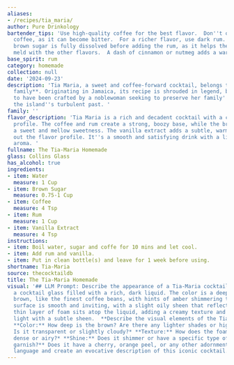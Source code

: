 ```yaml
---
aliases:
- /recipes/tia_maria/
author: Pure Drinkology
bartender_tips: 'Use high-quality coffee for the best flavor.  Don''t over-steep the
  coffee, as it can become bitter.  For a richer flavor, use dark rum.  Ensure the
  brown sugar is fully dissolved before adding the rum, as it helps the sweetness
  meld with the other flavors.  A dash of cinnamon or nutmeg adds a warm complexity. '
base_spirit: rum
category: homemade
collection: null
date: '2024-09-23'
description: 'Tia Maria, a sweet and coffee-forward cocktail, belongs to the **liqueur
  family**. Originating in Jamaica, its recipe is shrouded in legend, but it is believed
  to have been crafted by a noblewoman seeking to preserve her family''s wealth during
  the island''s turbulent past. '
family: ''
flavor_description: 'Tia Maria is a rich and decadent cocktail with a complex flavor
  profile. The coffee and rum create a strong, boozy base, while the brown sugar adds
  a sweet and mellow sweetness. The vanilla extract adds a subtle, warm note, rounding
  out the flavor profile. It''s a smooth and satisfying drink with a lingering coffee
  aroma. '
fullname: The Tia-Maria Homemade
glass: Collins Glass
has_alcohol: true
ingredients:
- item: Water
  measure: 1 Cup
- item: Brown Sugar
  measure: 0.75-1 Cup
- item: Coffee
  measure: 4 Tsp
- item: Rum
  measure: 1 Cup
- item: Vanilla Extract
  measure: 4 Tsp
instructions:
- item: Boil water, sugar and coffe for 10 mins and let cool.
- item: Add rum and vanilla.
- item: Put in clean bottle(s) and leave for 1 week before using.
shortname: Tia-Maria
source: thecocktaildb
title: The Tia-Maria Homemade
visual: '## LLM Prompt: Describe the appearance of a Tia-Maria cocktail.**Imagine
  a cocktail glass filled with a rich, dark liquid. The color is a deep, almost black
  brown, like the finest coffee beans, with hints of amber shimmering through. The
  surface is smooth and inviting, with a slight oily sheen that reflects the light.  A
  thin layer of foam sits atop the liquid, adding a creamy texture and catching the
  light with a subtle sheen.  **Describe the visual elements of the Tia-Maria:***
  **Color:** How deep is the brown? Are there any lighter shades or highlights?* **Clarity:**
  Is it transparent or slightly cloudy?* **Texture:** How does the foam look? Is it
  dense or airy?* **Shine:** Does it shimmer or have a specific type of sheen?* **Any
  garnish?** Does it have a cherry, orange peel, or any other adornment? **Use vivid
  language and create an evocative description of this iconic cocktail.** '
---
```



